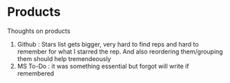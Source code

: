 # Products
Thoughts on products

1. Github : Stars list gets bigger, very hard to find reps and hard to remember for what I starred the rep. And also reordering them/grouping them should help tremendeously
2. MS To-Do : it was something essential but forgot will write if remembered
